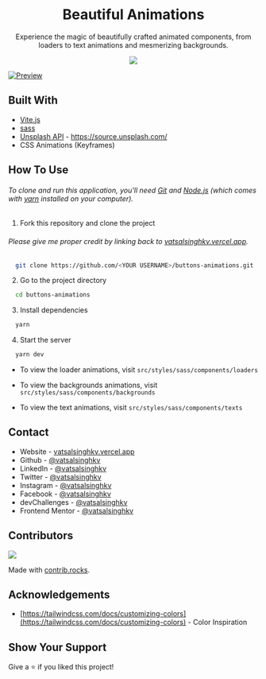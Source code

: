 <h1 align="center">
  Beautiful Animations
</h1>

<p align="center">
  Experience the magic of beautifully crafted animated components, from loaders to text animations and mesmerizing backgrounds.
</p>

<p align="center">
  <img src="https://img.shields.io/badge/Version-1.0.0-blue"/ >
</p>

[![Preview](https://user-images.githubusercontent.com/68834718/265277125-da2a6e07-7cf6-411c-b55f-94e372aa6dc8.png)](https://beautiful-animations-kv.vercel.app/)

## Built With

- [Vite.js](https://vitejs.dev/)
- [sass](https://sass-lang.com/)
- [Unsplash API](https://awik.io/generate-random-images-unsplash-without-using-api/) - https://source.unsplash.com/
- CSS Animations (Keyframes)

## How To Use

###### To clone and run this application, you'll need [Git](https://git-scm.com) and [Node.js](https://nodejs.org/en/download/) (which comes with [yarn](https://yarnpkg.com) installed on your computer).

1. Fork this repository and clone the project

###### Please give me proper credit by linking back to [vatsalsinghkv.vercel.app](https://vatsalsinghkv.vercel.app).

```bash
  git clone https://github.com/<YOUR USERNAME>/buttons-animations.git
```

2. Go to the project directory

```bash
  cd buttons-animations
```

3. Install dependencies

```bash
  yarn
```

4. Start the server

```bash
  yarn dev
```

- To view the loader animations, visit `src/styles/sass/components/loaders`

- To view the backgrounds animations, visit `src/styles/sass/components/backgrounds`

- To view the text animations, visit `src/styles/sass/components/texts`

## Contact

- Website - [vatsalsinghkv.vercel.app](https://vatsalsinghkv.vercel.app)
- Github - [@vatsalsinghkv](https://github.com/vatsalsinghkv)
- LinkedIn - [@vatsalsinghkv](https://www.linkedin.com/in/vatsalsinghkv/)
- Twitter - [@vatsalsinghkv](https://www.twitter.com/vatsalsinghkv)
- Instagram - [@vatsalsinghkv](https://www.instagram.com/vatsalsinghkv)
- Facebook - [@vatsalsinghkv](https://www.facebook.com/vatsal.singh.kv)
- devChallenges - [@vatsalsinghkv](https://devchallenges.io/portfolio/vatsalsinghkv)
- Frontend Mentor - [@vatsalsinghkv](https://www.frontendmentor.io/profile/vatsalsinghkv)

## Contributors

<a href="https://github.com/Prakash-Ravichandran/beautiful-animations/graphs/contributors">
  <img src="https://contrib.rocks/image?repo=Prakash-Ravichandran/beautiful-animations" />
</a>

Made with [contrib.rocks](https://contrib.rocks).

## Acknowledgements

- [https://tailwindcss.com/docs/customizing-colors](https://tailwindcss.com/docs/customizing-colors) - Color Inspiration

## Show Your Support

Give a ⭐️ if you liked this project!
